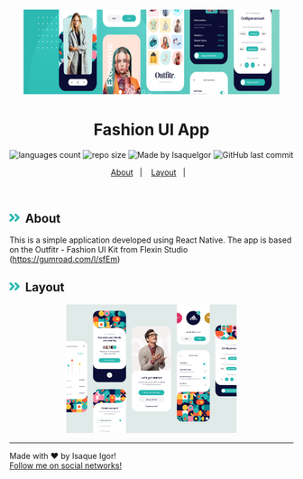 <h1 align="center">
    <img alt="weather-check-header" title="weather-check" src=".github/layout1.png" height='150px' width="90%" />
</h1>

 <h1 align="center">Fashion UI App</h1>

<p align="center">
 <img alt="languages count" src="https://img.shields.io/github/languages/count/IsaqueIgor/Fashion-UI-App?color=2CB9B0"/>
  <img alt="repo size" src="https://img.shields.io/github/repo-size/IsaqueIgor/Fashion-UI-App?color=2CB9B0">
  <img alt="Made by IsaqueIgor" src="https://img.shields.io/badge/made%20by-IsaqueIgor-%2304D361?color=2CB9B0">
  <img alt="GitHub last commit" src="https://img.shields.io/github/last-commit/IsaqueIgor/Fashion-UI-App?color=2CB9B0">
</p>

<p align="center">
  <a href="#-about">About</a>&nbsp;&nbsp;&nbsp;|&nbsp;&nbsp;&nbsp;
  <a href="#-layout">Layout</a>&nbsp;&nbsp;&nbsp;|&nbsp;&nbsp;&nbsp;
</p>
<br>

## <img src=".github/arrows.svg" width="18px">&nbsp; About

This is a simple application developed using React Native. The app is based on the Outfitr - Fashion UI Kit from Flexin Studio (https://gumroad.com/l/sfEm)

## <img src=".github/arrows.svg" width="18px">&nbsp; Layout

<p align="center">
 <img alt="Layout" src=".github/layout.jpg" width="60%">
</p>

---

Made with ❤ by Isaque Igor! <br>
[Follow me on social networks!](https://linktr.ee/isaqueigor)
